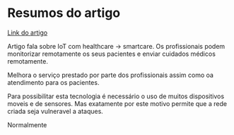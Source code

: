 # Resumos do artigo

[Link do artigo](https://www.mdpi.com/2076-3417/11/19/9183)

Artigo fala sobre IoT com healthcare -> smartcare. Os profissionais podem monitorizar remotamente os seus pacientes e enviar cuidados médicos remotamente.

Melhora o serviço prestado por parte dos profissionais assim como oa atendimento para os pacientes.

Para possibilitar esta tecnologia é necessário o uso de muitos dispositivos moveis e de sensores. Mas exatamente por este motivo permite que a rede criada seja vulneravel a ataques.

Normalmente 